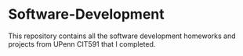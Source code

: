 # Software-Development
This repository contains all the software development homeworks and projects from UPenn CIT591 that I completed.  
